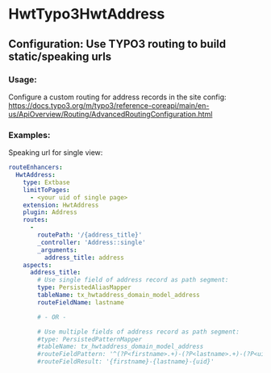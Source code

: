 
# HwtTypo3HwtAddress

## Configuration: Use TYPO3 routing to build static/speaking urls

### Usage:
Configure a custom routing for address records in the site config: https://docs.typo3.org/m/typo3/reference-coreapi/main/en-us/ApiOverview/Routing/AdvancedRoutingConfiguration.html

### Examples:
Speaking url for single view:
```yaml
routeEnhancers:
  HwtAddress:
    type: Extbase
    limitToPages:
	  - <your uid of single page>
    extension: HwtAddress
    plugin: Address
    routes:
      -
        routePath: '/{address_title}'
        _controller: 'Address::single'
        _arguments:
          address_title: address
    aspects:
      address_title:
        # Use single field of address record as path segment:
        type: PersistedAliasMapper
        tableName: tx_hwtaddress_domain_model_address
        routeFieldName: lastname

        # - OR -

        # Use multiple fields of address record as path segment:
        #type: PersistedPatternMapper
        #tableName: tx_hwtaddress_domain_model_address
        #routeFieldPattern: '^(?P<firstname>.+)-(?P<lastname>.+)-(?P<uid>\d+)$'
        #routeFieldResult: '{firstname}-{lastname}-{uid}'
```
